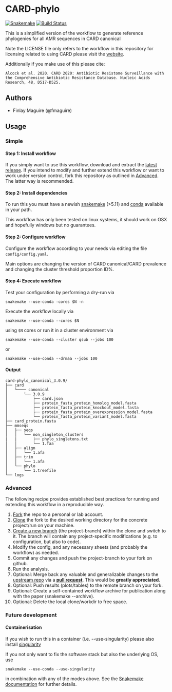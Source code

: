 # CARD-phylo

[![Snakemake](https://img.shields.io/badge/snakemake-≥5.11.2-brightgreen.svg)](https://snakemake.bitbucket.io)
[![Build Status](https://travis-ci.org/fmaguire/card-phylo.svg?branch=master)](https://travis-ci.org/fmaguire/card-phylo)

This is a simplified version of the workflow to generate reference phylogenies for all AMR sequences in CARD canonical 

Note the LICENSE file only refers to the workflow in this repository for licensing related to using CARD please visit the [website](https://card.mcmaster.ca/about).

Additionally if you make use of this please cite:

`Alcock et al. 2020. CARD 2020: Antibiotic Resistome Surveillance with the Comprehensive Antibiotic Resistance Database. Nucleic Acids Research, 48, D517-D525.`

## Authors

* Finlay Maguire (@fmaguire)

## Usage

### Simple

#### Step 1: Install workflow

If you simply want to use this workflow, download and extract the [latest release](https://github.com/snakemake-workflows/card-phylo/releases).
If you intend to modify and further extend this workflow or want to work under version control, fork this repository as outlined in [Advanced](#advanced). The latter way is recommended.

#### Step 2: Install dependencies

To run this you must have a newish [snakemake](https://snakemake.readthedocs.io/en/stable/) (>5.11) and [conda](https://docs.conda.io/en/latest/miniconda.html) available in your path.

This workflow has only been tested on linux systems, it should work on OSX and hopefully windows but no guarantees.

#### Step 2: Configure workflow

Configure the workflow according to your needs via editing the file `config/config.yaml`.

Main options are changing the version of CARD canonical/CARD prevalence and changing the cluster threshold proportion ID%.

#### Step 4: Execute workflow

Test your configuration by performing a dry-run via

    snakemake --use-conda -cores $N -n

Execute the workflow locally via

    snakemake --use-conda --cores $N

using `$N` cores or run it in a cluster environment via

    snakemake --use-conda --cluster qsub --jobs 100

or

    snakemake --use-conda --drmaa --jobs 100

#### Output 

    card-phylo_canonical_3.0.9/
    ├── card
    │   └──── canonical
    │       └── 3.0.9
    │           ├── card.json
    │           ├── protein_fasta_protein_homolog_model.fasta
    │           ├── protein_fasta_protein_knockout_model.fasta
    │           ├── protein_fasta_protein_overexpression_model.fasta
    │           └── protein_fasta_protein_variant_model.fasta
    ├── card_protein.fasta
    ├── mmseqs
    │   ├── seqs
    │   │   └── non_singleton_clusters
    |   |       ├── phylo_singletons.txt
    │   │       └── 1.faa
    │   ├── align
    │   │   └── 1.afa
    │   ├── trim 
    │   │   └── 1.afa
    │   └── phylo
    │       └── 1.treefile
    └── logs

### Advanced

The following recipe provides established best practices for running and extending this workflow in a reproducible way.

1. [Fork](https://help.github.com/en/articles/fork-a-repo) the repo to a personal or lab account.
2. [Clone](https://help.github.com/en/articles/cloning-a-repository) the fork to the desired working directory for the concrete project/run on your machine.
3. [Create a new branch](https://git-scm.com/docs/gittutorial#_managing_branches) (the project-branch) within the clone and switch to it. The branch will contain any project-specific modifications (e.g. to configuration, but also to code).
4. Modify the config, and any necessary sheets (and probably the workflow) as needed.
5. Commit any changes and push the project-branch to your fork on github.
6. Run the analysis.
7. Optional: Merge back any valuable and generalizable changes to the [upstream repo](https://github.com/snakemake-workflows/card-phylo) via a [**pull request**](https://help.github.com/en/articles/creating-a-pull-request). This would be **greatly appreciated**.
8. Optional: Push results (plots/tables) to the remote branch on your fork.
9. Optional: Create a self-contained workflow archive for publication along with the paper (snakemake --archive).
10. Optional: Delete the local clone/workdir to free space.

### Future development 

#### Containerisation

If you wish to run this in a container (i.e. --use-singularity) please also install [singularity](https://sylabs.io/docs/#singularity)

If you not only want to fix the software stack but also the underlying OS, use

    snakemake --use-conda --use-singularity 

in combination with any of the modes above.
See the [Snakemake documentation](https://snakemake.readthedocs.io/en/stable/executable.html) for further details.

